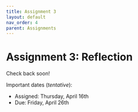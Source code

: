 ```yaml
---
title: Assignment 3
layout: default
nav_order: 4
parent: Assignments
---
```

# Assignment 3: Reflection

Check back soon!

Important dates (_tentative_):
- Assigned: Thursday, April 16th
- Due: Friday, April 26th